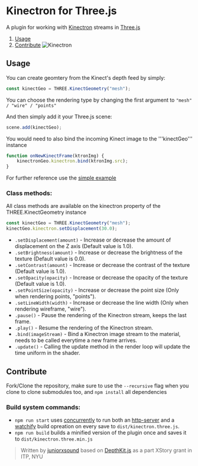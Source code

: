 # Kinectron for Three.js
A plugin for working with [Kinectron](https://github.com/kinectron/kinectron) streams in [Three.js](https://github.com/mrdoob/three.js)
1. [Usage](#usage)
1. [Contribute](#contribute)
![Kinectron](https://github.com/juniorxsound/Three-Kinectron/blob/add_ktron/assets/Screen%20Shot%202018-01-29%20at%208.39.55%20PM.png)


## Usage
You can create geomtery from the Kinect's depth feed by simply:
```js
const kinectGeo = THREE.KinectGeometry("mesh");
```
You can choose the rendering type by changing the first argument to ```"mesh" / "wire" / "points"```

And then simply add it your Three.js scene:
```js
scene.add(kinectGeo);
```

You would need to also bind the incoming Kinect image to the '''kinectGeo''' instance
```js
function onNewKinectFrame(ktronImg) {
	kinectronGeo.kinectron.bind(ktronImg.src);
}
```

For further reference use the [simple example](https://github.com/juniorxsound/Three-Kinectron/blob/master/examples/simple.html)

### Class methods:

All class methods are available on the kinectron property of the THREE.KinectGeometry instance
```js
const kinectGeo = THREE.KinectGeometry("mesh");
kinectGeo.kinectron.setDisplacement(30.0);
```

- ```.setDisplacement(amount)``` - Increase or decrease the amount of displacement on the Z axis (Default value is 1.0).
- ```.setBrightness(amount)``` - Increase or decrease the brightness of the texture (Default value is 0.0).
- ```.setContrast(amount)``` - Increase or decrease the contrast of the texture (Default value is 1.0).
- ```.setOpacity(opacity)``` - Increase or decrease the opacity of the texture (Default value is 1.0).
- ```.setPointSize(opacity)``` - Increase or decrease the point size (Only when rendering points, "points").
- ```.setLineWidth(width)``` - Increase or decrease the line width (Only when rendering wireframe, "wire").
- ```.pause()``` - Pause the rendering of the Kinectron stream, keeps the last frame.
- ```.play()``` - Resume the rendering of the Kinectron stream.
- ```.bind(imageStream)``` - Bind a Kinectron image stream to the material, needs to be called everytime a new frame arrives.
- ```.update()``` - Calling the update method in the render loop will update the time uniform in the shader.







## Contribute
Fork/Clone the repository, make sure to use the ```--recursive``` flag when you clone to clone submodules too, and ```npm install``` all dependencies
### Build system commands:
- ```npm run start``` uses [concurrently](https://github.com/kimmobrunfeldt/concurrently) to run both an [http-server](https://www.npmjs.com/package/http-server) and a [watchify](https://www.npmjs.com/package/watchify) build opreation on every save to ```dist/kinectron.three.js```.
- ```npm run build``` builds a minified version of the plugin once and saves it to ```dist/kinectron.three.min.js```

> Written by [juniorxsound](https://github.com/juniorxsound) based on [DepthKit.js](https://github.com/juniorxsound/DepthKit.js) as a part XStory grant in ITP, NYU
